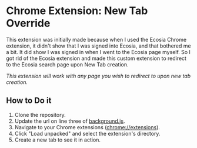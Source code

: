 # Chrome Extension: New Tab Override
This extension was initially made because when I used the Ecosia Chrome extension, it didn't show that I was signed into Ecosia, and that bothered me a bit.
It did show I was signed in when I went to the Ecosia page myself. So I got rid of the Ecosia extension and made this custom extension to redirect to the Ecosia search page upon New Tab creation. 

*This extension will work with any page you wish to redirect to upon new tab creation.*

## How to Do it
1. Clone the repository.
2. Update the url on line three of [background.js](../background.js).
3. Navigate to your Chrome extensions ([chrome://extensions](chrome://extensions)).
4. Click "Load unpacked" and select the extension's directory.
5. Create a new tab to see it in action.
